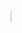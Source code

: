 
<head>
    <meta http-equiv="Content-Type" content="text/html; charset=utf-8"/>
    <title>untitled</title>
    <style type="text/css" media="screen">
        div.crop {
            height: 2004px;
            width: 756px;
            overflow: hidden;
        }
        div.crop img {
            width: 100%;
        }
    </style>

</head>

<body>
<canvas id="myCanvas" width="350" height="98" style="border:1px solid #d3d3d3;background:#ffffff;"></canvas>
<div class="crop" style="display:none">
    <img src="https://z3.ax1x.com/2021/06/11/2WP7B6.png" class="crop" alt="Paper Sculpture Large" id="crop" >
</div>
<!--<div id="images"></div>-->

<img id="ctoi" >
</body>

<script>
    var storelog = JSON.parse(localStorage.CocStore || '{ "name":{}, "time":{}, "num":{} }');
    var nowTime = new Date();
    var cur=Math.round(nowTime.getTime()/1000);

    //载入图像
    var loadTimer;
    var imgObject = new Image();
    imgObject.src = "https://z3.ax1x.com/2021/05/28/2ifoc9.png";
    imgObject.onLoad = onImgLoaded();
    console.log("1111");
    function onImgLoaded() {
        if (loadTimer != null) clearTimeout(loadTimer);
        if (!imgObject.complete) {
            loadTimer = setTimeout(function () {
                onImgLoaded();
            }, 3);
        } else {
            onPreloadComplete();
        }
    }


    //图像重新绘制
    /*function onPreloadComplete(){
     //call the methods that will create a 64-bit version of thumbnail here.
     var newImg = getImagePortion(imgObject, 120, 150, 150, 80, 2);
     //place image in appropriate div
     console.log("1111");
     //img.setAttribute('crossOrigin', 'anonymous');
     document.getElementById("images").innerHTML = "<img alt='' crossOrigin='anonymous' src=''+newImg+'' />";
     }*/
    function onPreloadComplete(){
        var tnCanvas=document.getElementById("myCanvas");
        var tnCanvasContext = tnCanvas.getContext('2d');
        var img=document.getElementById("crop");
        console.log("onPreloadComplete");
        //img.crossOrigin="anonymous";
        tnCanvasContext.drawImage(img,420,1800,770,2000,0,0,770,2000);
/*        context.drawImage(img,sx,sy,swidth,sheight,x,y,width,height);
        img	规定要使用的图像、画布或视频。
        sx	可选。开始剪切的 x 坐标位置。
        sy	可选。开始剪切的 y 坐标位置。
        swidth	可选。被剪切图像的宽度。
        sheight	可选。被剪切图像的高度。
        x	在画布上放置图像的 x 坐标位置。
        y	在画布上放置图像的 y 坐标位置。
        width	可选。要使用的图像的宽度。（伸展或缩小图像）
        height	可选。要使用的图像的高度。（伸展或缩小图像）*/
       // document.getElementById("ctoi").src = tnCanvas.toDataURL("image/png");

    }

</script>
